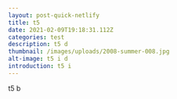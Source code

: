 ```yaml
---
layout: post-quick-netlify
title: t5
date: 2021-02-09T19:18:31.112Z
categories: test
description: t5 d
thumbnail: /images/uploads/2008-summer-008.jpg
alt-image: t5 i d
introduction: t5 i
---
```

t5 b